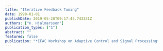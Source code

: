 ```yaml
---
title: "Iterative Feedback Tuning"
date: 1998-01-01
publishDate: 2019-05-28T09:17:45.743331Z
authors: ["H. Hjalmarsson"]
publication_types: ["1"]
abstract: ""
featured: false
publication: "*IFAC Workshop on Adaptive Control and Signal Processing*"
---
```


